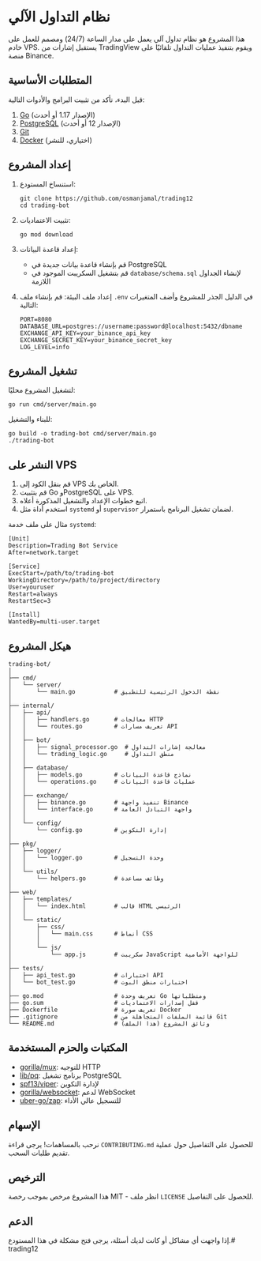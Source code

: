 # نظام التداول الآلي

هذا المشروع هو نظام تداول آلي يعمل على مدار الساعة (24/7) ومصمم للعمل على خادم VPS. يستقبل إشارات من TradingView ويقوم بتنفيذ عمليات التداول تلقائيًا على منصة Binance.

## المتطلبات الأساسية

قبل البدء، تأكد من تثبيت البرامج والأدوات التالية:

1. [Go](https://golang.org/dl/) (الإصدار 1.17 أو أحدث)
2. [PostgreSQL](https://www.postgresql.org/download/) (الإصدار 12 أو أحدث)
3. [Git](https://git-scm.com/downloads)
4. [Docker](https://docs.docker.com/get-docker/) (اختياري، للنشر)

## إعداد المشروع

1. استنساخ المستودع:
   ```
   git clone https://github.com/osmanjamal/trading12
   cd trading-bot
   ```

2. تثبيت الاعتماديات:
   ```
   go mod download
   ```

3. إعداد قاعدة البيانات:
   - قم بإنشاء قاعدة بيانات جديدة في PostgreSQL
   - قم بتشغيل السكريبت الموجود في `database/schema.sql` لإنشاء الجداول اللازمة

4. إعداد ملف البيئة:
   قم بإنشاء ملف `.env` في الدليل الجذر للمشروع وأضف المتغيرات التالية:
   ```
   PORT=8080
   DATABASE_URL=postgres://username:password@localhost:5432/dbname
   EXCHANGE_API_KEY=your_binance_api_key
   EXCHANGE_SECRET_KEY=your_binance_secret_key
   LOG_LEVEL=info
   ```

## تشغيل المشروع

لتشغيل المشروع محليًا:

```
go run cmd/server/main.go
```

للبناء والتشغيل:

```
go build -o trading-bot cmd/server/main.go
./trading-bot
```

## النشر على VPS

1. قم بنقل الكود إلى VPS الخاص بك.
2. قم بتثبيت Go وPostgreSQL على VPS.
3. اتبع خطوات الإعداد والتشغيل المذكورة أعلاه.
4. استخدم أداة مثل `systemd` أو `supervisor` لضمان تشغيل البرنامج باستمرار.

مثال على ملف خدمة `systemd`:

```
[Unit]
Description=Trading Bot Service
After=network.target

[Service]
ExecStart=/path/to/trading-bot
WorkingDirectory=/path/to/project/directory
User=youruser
Restart=always
RestartSec=3

[Install]
WantedBy=multi-user.target
```

## هيكل المشروع

```
trading-bot/
│
├── cmd/
│   └── server/
│       └── main.go           # نقطة الدخول الرئيسية للتطبيق
│
├── internal/
│   ├── api/
│   │   ├── handlers.go       # معالجات HTTP
│   │   └── routes.go         # تعريف مسارات API
│   │
│   ├── bot/
│   │   ├── signal_processor.go  # معالجة إشارات التداول
│   │   └── trading_logic.go     # منطق التداول
│   │
│   ├── database/
│   │   ├── models.go         # نماذج قاعدة البيانات
│   │   └── operations.go     # عمليات قاعدة البيانات
│   │
│   ├── exchange/
│   │   ├── binance.go        # تنفيذ واجهة Binance
│   │   └── interface.go      # واجهة التبادل العامة
│   │
│   └── config/
│       └── config.go         # إدارة التكوين
│
├── pkg/
│   ├── logger/
│   │   └── logger.go         # وحدة التسجيل
│   │
│   └── utils/
│       └── helpers.go        # وظائف مساعدة
│
├── web/
│   ├── templates/
│   │   └── index.html        # قالب HTML الرئيسي
│   │
│   └── static/
│       ├── css/
│       │   └── main.css      # أنماط CSS
│       │
│       └── js/
│           └── app.js        # سكريبت JavaScript للواجهة الأمامية
│
├── tests/
│   ├── api_test.go           # اختبارات API
│   └── bot_test.go           # اختبارات منطق البوت
│
├── go.mod                    # تعريف وحدة Go ومتطلباتها
├── go.sum                    # قفل إصدارات الاعتماديات
├── Dockerfile                # تعريف صورة Docker
├── .gitignore                # قائمة الملفات المتجاهلة من Git
└── README.md                 # وثائق المشروع (هذا الملف)
```

## المكتبات والحزم المستخدمة

- [gorilla/mux](https://github.com/gorilla/mux): للتوجيه HTTP
- [lib/pq](https://github.com/lib/pq): برنامج تشغيل PostgreSQL
- [spf13/viper](https://github.com/spf13/viper): لإدارة التكوين
- [gorilla/websocket](https://github.com/gorilla/websocket): لدعم WebSocket
- [uber-go/zap](https://github.com/uber-go/zap): للتسجيل عالي الأداء

## الإسهام

نرحب بالمساهمات! يرجى قراءة `CONTRIBUTING.md` للحصول على التفاصيل حول عملية تقديم طلبات السحب.

## الترخيص

هذا المشروع مرخص بموجب رخصة MIT - انظر ملف `LICENSE` للحصول على التفاصيل.

## الدعم

إذا واجهت أي مشاكل أو كانت لديك أسئلة، يرجى فتح مشكلة في هذا المستودع.#   t r a d i n g 1 2  
 